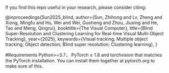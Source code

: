 If you find this repo useful in your research, please consider citing:

@inproceedings{Sun2025_blind,
  author={Sun, Zhihong and Lv, Zheng and Xiong, Mingfu and Hu, Wei and Wei, Guoheng and Zhou, Jiuxing and He, Tao and Meng, Qingrui},
  booktitle={The Visual Computer},
  title={Blind Super-Resolution and Clustering Learning
 for Real-time Visual Multi-Object Tracking},
  year={2025},
   keywords={Visual tracking; Multiple object tracking; Object detection; Blind super
 resolution; Clustering learning},
}

#Requirements
Python>=3.7， PyTorch ≥ 1.8 and torchvision that matches the PyTorch installation. You can install them together at pytorch.org to make sure of this.
